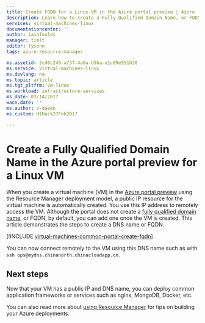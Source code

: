 ```yaml
---
title: Create FQDN for a Linux VM in the Azure portal preview | Azure
description: Learn how to create a Fully Qualified Domain Name, or FQDN, for a Resource Manager based virtual machine in the Azure portal preview.
services: virtual-machines-linux
documentationcenter: ''
author: iainfoulds
manager: timlt
editor: tysonn
tags: azure-resource-manager

ms.assetid: 2cd6c249-a737-4a0a-b5ba-e1c09e551b30
ms.service: virtual-machines-linux
ms.devlang: na
ms.topic: article
ms.tgt_pltfrm: vm-linux
ms.workload: infrastructure-services
ms.date: 03/14/2017
wacn.date: ''
ms.author: v-dazen
ms.custom: H1Hack27Feb2017

---
```

# Create a Fully Qualified Domain Name in the Azure portal preview for a Linux VM

When you create a virtual machine (VM) in the [Azure portal preview](https://portal.azure.cn) using the Resource Manager deployment model, a public IP resource for the virtual machine is automatically created. You use this IP address to remotely access the VM. Although the portal does not create a [fully qualified domain name](https://en.wikipedia.org/wiki/Fully_qualified_domain_name), or FQDN, by default, you can add one once the VM is created. This article demonstrates the steps to create a DNS name or FQDN.

[!INCLUDE [virtual-machines-common-portal-create-fqdn](../../../includes/virtual-machines-common-portal-create-fqdn.md)]

You can now connect remotely to the VM using this DNS name such as with `ssh ops@mydns.chinanorth.chinacloudapp.cn`.

## Next steps
Now that your VM has a public IP and DNS name, you can deploy common application frameworks or services such as nginx, MongoDB, Docker, etc.

You can also read more about [using Resource Manager](../../azure-resource-manager/resource-group-overview.md) for tips on building your Azure deployments.
